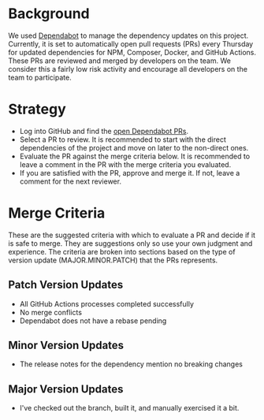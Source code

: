 # Background
We used [Dependabot](https://github.com/dependabot) to manage the dependency updates on this project. Currently, it is set to automatically open pull requests (PRs) every Thursday for updated dependencies for NPM, Composer, Docker, and GitHub Actions. These PRs are reviewed and merged by developers on the team. We consider this a fairly low risk activity and encourage all developers on the team to participate.
# Strategy
 - Log into GitHub and find the [open Dependabot PRs](https://github.com/GCTC-NTGC/gc-digital-talent/pulls/app%2Fdependabot).
 - Select a PR to review. It is recommended to start with the direct dependencies of the project and move on later to the non-direct ones.
 - Evaluate the PR against the merge criteria below. It is recommended to leave a comment in the PR with the merge criteria you evaluated.
 - If you are satisfied with the PR, approve and merge it. If not, leave a comment for the next reviewer.
# Merge Criteria
These are the suggested criteria with which to evaluate a PR and decide if it is safe to merge. They are suggestions only so use your own judgment and experience. The criteria are broken into sections based on the type of version update (MAJOR.MINOR.PATCH) that the PRs represents.
## Patch Version Updates
 - All GitHub Actions processes completed successfully
 - No merge conflicts
 - Dependabot does not have a rebase pending
## Minor Version Updates
- The release notes for the dependency mention no breaking changes
## Major Version Updates
- I've checked out the branch, built it, and manually exercised it a bit.
